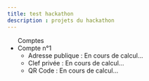 ```yaml
---
title: test hackathon
description : projets du hackathon
---
```

<ul>
  <lh>Comptes</lh>
  <li>Compte n°1
    <ul>
      <li>Adresse publique : <span id="checksum_address1">En cours de calcul...</span></li>
      <li>Clef privée : <span id="private_key1">En cours de calcul...</span></li>
      <li>QR Code : <span id="qr_code1">En cours de calcul...</span></li>
    </ul>
  </li>
</ul>

<script src="js/ethereumjs-wallet-0.6.0.min.js"></script>
<script>
  var account = ethereumjs.Wallet.generate();
  var private_key = account.getPrivateKeyString();
  var public_key = account.getPublicKeyString();
  var address = account.getAddressString();
  var checksum_address = account.getChecksumAddressString();
  var json_wallet = account.toV3("secret");
  $('#checksum_address1').html(checksum_address);
  $('#private_key1').html(private_key);
</script>
